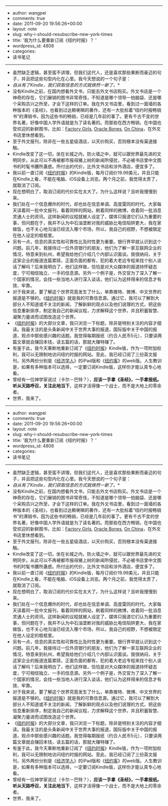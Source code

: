 - --
- author: wangpei
- comments: true
- date: 2011-09-20 19:56:26+00:00
- layout: note
- slug: why-i-should-resubscribe-new-york-times
- title: '我为什么要重新订阅《纽约时报》？ '
- wordpress_id: 4808
- categories:
- 读书笔记
- --
- 虽然缺乏逻辑，甚至蛮不讲理，但我们这代人，还是喜欢那些果断而豪迈的句子，并且把这些句型内化在心里。我今天想说的一个句子是：
- *自从有了Kindle，我们获取信息的方式就焕然一新了。**
- 没有Kindle之前，在国内想看外文书，只能去外文书店购买。外文书店是一个神奇的存在，它们展销的图书非常奇怪，不知道是哪个领导一拍脑袋、还是哪个采购员兴之所至，才会下这样的订单。我在外文书店里，看到过一面墙的各种版本的《圣经》，也看到过达赖喇嘛的著作，还有一大批标着“纽约时报畅销书”的滞销书，因为这些书的畅销，已经是几年前的事了。更有千古不变的世界名著，好像中国人学外语就是为了读名著的。而那些在西方畅销，在中国也受欢迎的新鲜图书，比如：[Factory Girls](http://amazon.com/dp/B001FA0URC), [Oracle Bones](http://amazon.com/dp/B000GCFD8Q), [On China](http://amazon.com/dp/B0046ECJBY)，在外文书店里休想看到。
- 至于外文报刊，除非在一些五星级酒店，以天价购买，否则根本没有渠道接触。
- Kindle改变了这一切，坐在长城之内，防火墙之中，就可以跟世界最先进的文明同步。从此可以不再被都市报母猪上树的新闻所侵扰，不必被书店里中文图书的时髦书腰所蛊惑。所付出的代价，比外文书店和涉外酒店，便宜多了。
- 我以前一直订阅《[纽约时报](http://www.nytimes.com/)》的Kindle版，每月订阅价19.99美元，并且只能在Kindle上看，不能在电脑、iOS设备上浏览。两个月之前，我觉得太贵了，就取消了订阅。
- 现在想明白了，取消订阅的代价实在太大了。为什么这样说？且听我慢慢到来。
- 我们处在一个信息爆炸的时代，却也处在信息单调、高度雷同的时代。大家每天读着同一批中文报刊，看着同样的网站，刷着同样的微博，收着同一批消息灵通人士的资讯。这样新闻的议程就被人设定了，媒体只报道它们认为重要的事，但问题在于，我并不认为中石油垄断对我的威胁比电信陷阱更大，我在家做饭，也不关心地沟油已经流入哪个市场，所以，我自己的视野，不想被限定在他人设定的框框里。
- 另有一点，信息的真实性和可靠性比及时性更为重要。银行界早就认识到这个问题。前几年，我接待过一位外资银行的朋友，他们为了解一家互联网企业的情况，特意来到杭州，希望我给他们介绍几个内部认识面谈。我很纳闷，关于这家企业的报道连篇累牍，正面负面的都有，犯的着大老远专程来找个别人谈话了解吗？后来我明白了，他们这样做，恰恰是对大众媒体的报道持怀疑态度，宁可相信独立、一手的信息源。另外一个例子是，外交官为了深入了解一个国家的情况，会找一些当地人进行深入谈话，他们认为这样得来的信息才有效、牢靠。
- 对于我来说，要了解这个世界究竟发生了什么，单靠推特、微博、中文世界的报道是不够的。《[纽约时报](http://www.nytimes.com/)》就是我的可靠信息源。通过它，我可以了解到大部分人不知道或不关注的新闻，了解新鲜的观点以及他们说理的方式，把这些信息重新排序，制定我自己的新闻议程，力求解释这个世界，并且积蓄智慧、凝聚力量进而试图改造这个世界。
- 《[纽约时报](http://www.nytimes.com/)》的大部分文章，我只浏览一下标题，除非是特别关注的内容才细读。我最关注的是头条新闻中关于世界大事的报道，国际版中关于中国的报道，观点中那些感兴趣的话题。我觉得每期报纸（约合人民币5元），只要读两篇文章就会赚回本钱，读五篇的话，那就大赚特赚了。
- 有鉴于此，我今天果断地重新订阅了《[纽约时报](http://www.nytimes.com/)》Kindle版，作为一项附加权利，我可以无限制地访问纽约时报的网站。至此，我已经订阅了三份英文报刊，另外两份分别是《[经济学人](http://www.economist.com/)》的iPad版和《[纽约客](http://www.newyorker.com/)》的web版。人生教训是，如果有多种版本可以选择，一定要订阅Kindle版，这样你才能认真专心地看。
- 曾经有一位神学家说过（卡尔－巴特？），**应该一手拿《圣经》，一手拿报纸。听从天路呼召，关注此地当下**，这样才活得像一个战士，而不是大地上的零余者。
- 世界，我来了。
- --
- author: wangpei
- comments: true
- date: 2011-09-20 19:56:26+00:00
- layout: note
- slug: why-i-should-resubscribe-new-york-times
- title: '我为什么要重新订阅《纽约时报》？ '
- wordpress_id: 4808
- categories:
- 读书笔记
- --
- 虽然缺乏逻辑，甚至蛮不讲理，但我们这代人，还是喜欢那些果断而豪迈的句子，并且把这些句型内化在心里。我今天想说的一个句子是：
- *自从有了Kindle，我们获取信息的方式就焕然一新了。**
- 没有Kindle之前，在国内想看外文书，只能去外文书店购买。外文书店是一个神奇的存在，它们展销的图书非常奇怪，不知道是哪个领导一拍脑袋、还是哪个采购员兴之所至，才会下这样的订单。我在外文书店里，看到过一面墙的各种版本的《圣经》，也看到过达赖喇嘛的著作，还有一大批标着“纽约时报畅销书”的滞销书，因为这些书的畅销，已经是几年前的事了。更有千古不变的世界名著，好像中国人学外语就是为了读名著的。而那些在西方畅销，在中国也受欢迎的新鲜图书，比如：[Factory Girls](http://amazon.com/dp/B001FA0URC), [Oracle Bones](http://amazon.com/dp/B000GCFD8Q), [On China](http://amazon.com/dp/B0046ECJBY)，在外文书店里休想看到。
- 至于外文报刊，除非在一些五星级酒店，以天价购买，否则根本没有渠道接触。
- Kindle改变了这一切，坐在长城之内，防火墙之中，就可以跟世界最先进的文明同步。从此可以不再被都市报母猪上树的新闻所侵扰，不必被书店里中文图书的时髦书腰所蛊惑。所付出的代价，比外文书店和涉外酒店，便宜多了。
- 我以前一直订阅《[纽约时报](http://www.nytimes.com/)》的Kindle版，每月订阅价19.99美元，并且只能在Kindle上看，不能在电脑、iOS设备上浏览。两个月之前，我觉得太贵了，就取消了订阅。
- 现在想明白了，取消订阅的代价实在太大了。为什么这样说？且听我慢慢到来。
- 我们处在一个信息爆炸的时代，却也处在信息单调、高度雷同的时代。大家每天读着同一批中文报刊，看着同样的网站，刷着同样的微博，收着同一批消息灵通人士的资讯。这样新闻的议程就被人设定了，媒体只报道它们认为重要的事，但问题在于，我并不认为中石油垄断对我的威胁比电信陷阱更大，我在家做饭，也不关心地沟油已经流入哪个市场，所以，我自己的视野，不想被限定在他人设定的框框里。
- 另有一点，信息的真实性和可靠性比及时性更为重要。银行界早就认识到这个问题。前几年，我接待过一位外资银行的朋友，他们为了解一家互联网企业的情况，特意来到杭州，希望我给他们介绍几个内部认识面谈。我很纳闷，关于这家企业的报道连篇累牍，正面负面的都有，犯的着大老远专程来找个别人谈话了解吗？后来我明白了，他们这样做，恰恰是对大众媒体的报道持怀疑态度，宁可相信独立、一手的信息源。另外一个例子是，外交官为了深入了解一个国家的情况，会找一些当地人进行深入谈话，他们认为这样得来的信息才有效、牢靠。
- 对于我来说，要了解这个世界究竟发生了什么，单靠推特、微博、中文世界的报道是不够的。《[纽约时报](http://www.nytimes.com/)》就是我的可靠信息源。通过它，我可以了解到大部分人不知道或不关注的新闻，了解新鲜的观点以及他们说理的方式，把这些信息重新排序，制定我自己的新闻议程，力求解释这个世界，并且积蓄智慧、凝聚力量进而试图改造这个世界。
- 《[纽约时报](http://www.nytimes.com/)》的大部分文章，我只浏览一下标题，除非是特别关注的内容才细读。我最关注的是头条新闻中关于世界大事的报道，国际版中关于中国的报道，观点中那些感兴趣的话题。我觉得每期报纸（约合人民币5元），只要读两篇文章就会赚回本钱，读五篇的话，那就大赚特赚了。
- 有鉴于此，我今天果断地重新订阅了《[纽约时报](http://www.nytimes.com/)》Kindle版，作为一项附加权利，我可以无限制地访问纽约时报的网站。至此，我已经订阅了三份英文报刊，另外两份分别是《[经济学人](http://www.economist.com/)》的iPad版和《[纽约客](http://www.newyorker.com/)》的web版。人生教训是，如果有多种版本可以选择，一定要订阅Kindle版，这样你才能认真专心地看。
- 曾经有一位神学家说过（卡尔－巴特？），**应该一手拿《圣经》，一手拿报纸。听从天路呼召，关注此地当下**，这样才活得像一个战士，而不是大地上的零余者。
- 世界，我来了。
